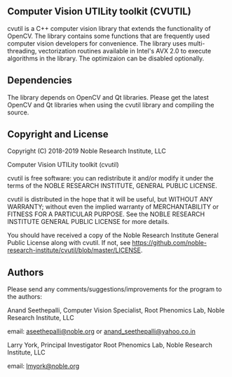 Computer Vision UTILity toolkit (CVUTIL)
----------------------------------------
cvutil is a C++ computer vision library that extends 
the functionality of OpenCV. The library contains some
functions that are frequently used computer vision 
developers for convenience. The library uses multi-
threading, vectorization routines available in Intel's
AVX 2.0 to execute algorithms in the library. The 
optimizaion can be disabled optionally.

Dependencies
------------
The library depends on OpenCV and Qt libraries. Please 
get the latest OpenCV and Qt libraries when using the 
cvutil library and compiling the source.

Copyright and License
---------------------
Copyright (C) 2018-2019 Noble Research Institute, LLC

Computer Vision UTILity toolkit (cvutil)

cvutil is free software: you can redistribute it and/or modify
it under the terms of the NOBLE RESEARCH INSTITUTE, GENERAL PUBLIC LICENSE.

cvutil is distributed in the hope that it will be useful,
but WITHOUT ANY WARRANTY; without even the implied warranty of
MERCHANTABILITY or FITNESS FOR A PARTICULAR PURPOSE.  See the
NOBLE RESEARCH INSTITUTE GENERAL PUBLIC LICENSE for more details.

You should have received a copy of the Noble Research Institute General Public License
along with cvutil.  If not, see <https://github.com/noble-research-institute/cvutil/blob/master/LICENSE>.

Authors
-------
Please send any comments/suggestions/improvements for the program to the authors:

Anand Seethepalli,
Computer Vision Specialist,
Root Phenomics Lab,
Noble Research Institute, LLC

email: aseethepalli@noble.org or anand_seethepalli@yahoo.co.in

Larry York,
Principal Investigator
Root Phenomics Lab,
Noble Research Institute, LLC

email: lmyork@noble.org

